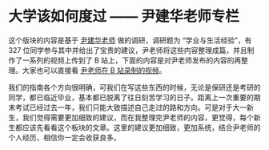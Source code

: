 # 大学该如何度过 —— 尹建华老师专栏

这个版块的内容是基于 [尹建华老师](https://jhyin12.github.io/) 做的调研，调研题为 “学业与生活经验”，有 327 位同学参与其中并给出了宝贵的建议，尹老师将这些内容整理成篇，并且制作了一系列的视频上传到了 B 站上，下面的内容是对尹老师发布的内容的再整理。大家也可以直接看 [尹老师在 B 站录制的视频](https://www.bilibili.com/video/BV1j7kqYLEmx/?share_source=copy_web&vd_source=f05618a558fd30c5e0096895a624d17f)。

我们的指南各个方向很明确，可我们在写这些东西的时候，无论是保研还是考研的同学，都已临近毕业，基本都已脱离了往日刻苦学习的日子。距离上一次重要的期末考试已经过去一年，我们只能大致描述自己走过的路和方向。可是对于大一新生，我们觉得需要更加细致的建议，而在我整理完尹老师的内容，更觉得，每个新生都应该先看看这个板块的文章。这里的建议更加细致，更加系统，结合尹老师的个人经历，相信你一定会收获良多。
